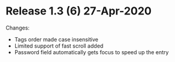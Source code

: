 # Release 1.3 (6) 27-Apr-2020

Changes:
- Tags order made case insensitive
- Limited support of fast scroll added
- Password field automatically gets focus to speed up the entry